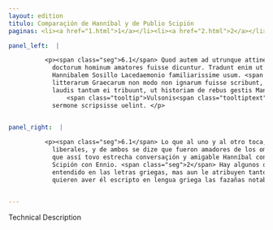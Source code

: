 ```yaml
---
layout: edition
titulo: Comparaçión de Hanníbal y de Publio Scipión
paginas: <li><a href="1.html">1</a></li><li><a href="2.html">2</a></li><li><a href="3.html">3</a></li><li><a href="4.html">4</a></li><li><a href="5.html">5</a></li><li><a href="6.html">6</a></li><li><a href="7.html">7</a></li><li><a href="8.html">8</a></li><li><a href="9.html">9</a></li><li><a href="10.html">10</a></li><li><a href="11.html">11</a></li><li><a href="12.html">12</a></li><li><a href="13.html">13</a></li>

panel_left:  |

          <p><span class="seg">6.1</span> Quod autem ad utrunque attinet, ambo liberalibus artibus eruditi, ambo
            doctorum hominum amatores fuisse dicuntur. Tradunt enim ut Aphricanum Ennio, sic
            Hannibalem Sosillo Lacedaemonio familiarissime usum. <span class="seg">2</span> Sunt etiam qui Poenum
            litterarum Graecarum non modo non ignarum fuisse scribunt, sed in hoc quoque genere
            laudis tantum ei tribuunt, ut historiam de rebus gestis Manlii
                <span class="tooltip">Vulsonis<span class="tooltiptext">Volsonis <span class="siglas">F R S U W</span> </span></span> Graeco
            sermone scripsisse uelint. </p>
        

panel_right:  |

          <p><span class="seg">6.1</span> Lo que al uno y al otro toca, fueron ambos enseñados en las artes
            liberales, y de ambos se dize que fueron amadores de los ombres enseñados. Y escriven
            que assí tovo estrecha conversaçión y amigable Hanníbal con Sosillo Lacedemonio, como
            Scipión con Ennio. <span class="seg">2</span> Hay algunos que dizen ser Hanníbal no sólamente
            entendido en las letras griegas, mas aun le atribuyen tanto en este linaje de loor, que
            quieren aver él escripto en lengua griega las fazañas notables de Manlio Vulsón.</p>
        

---
```


Technical Description 
